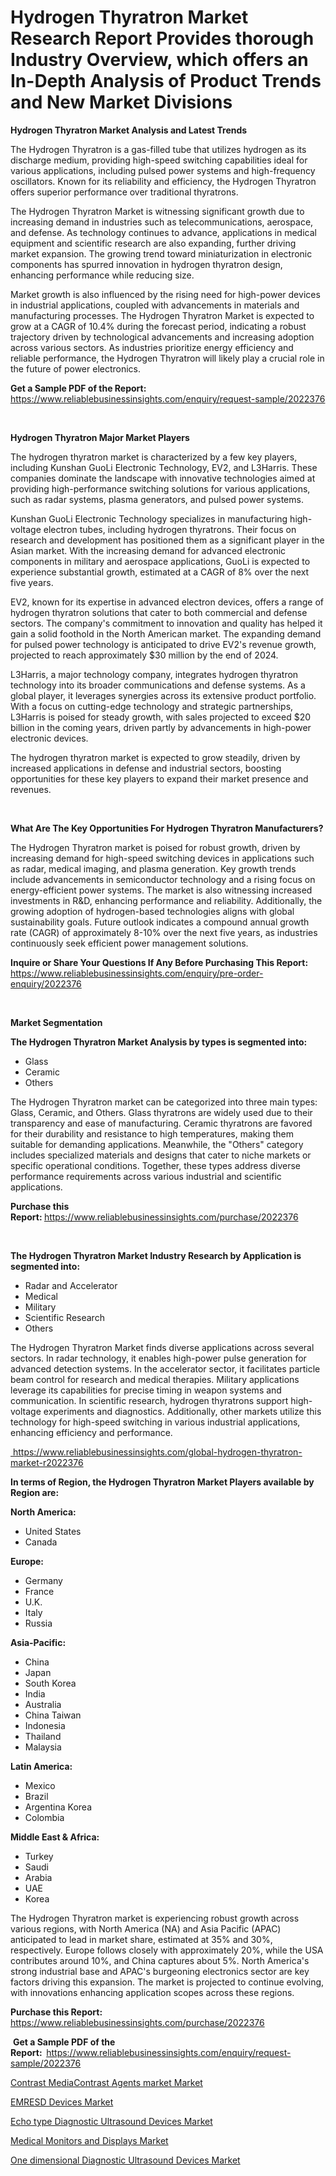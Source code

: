 <p><h1>Hydrogen Thyratron Market Research Report Provides thorough Industry Overview, which offers an In-Depth Analysis of Product Trends and New Market Divisions</h1></p><p><strong>Hydrogen Thyratron Market Analysis and Latest Trends</strong></p>
<p><p>The Hydrogen Thyratron is a gas-filled tube that utilizes hydrogen as its discharge medium, providing high-speed switching capabilities ideal for various applications, including pulsed power systems and high-frequency oscillators. Known for its reliability and efficiency, the Hydrogen Thyratron offers superior performance over traditional thyratrons.</p><p>The Hydrogen Thyratron Market is witnessing significant growth due to increasing demand in industries such as telecommunications, aerospace, and defense. As technology continues to advance, applications in medical equipment and scientific research are also expanding, further driving market expansion. The growing trend toward miniaturization in electronic components has spurred innovation in hydrogen thyratron design, enhancing performance while reducing size.</p><p>Market growth is also influenced by the rising need for high-power devices in industrial applications, coupled with advancements in materials and manufacturing processes. The Hydrogen Thyratron Market is expected to grow at a CAGR of 10.4% during the forecast period, indicating a robust trajectory driven by technological advancements and increasing adoption across various sectors. As industries prioritize energy efficiency and reliable performance, the Hydrogen Thyratron will likely play a crucial role in the future of power electronics.</p></p>
<p><strong>Get a Sample PDF of the Report:&nbsp;</strong> <a href="https://www.reliablebusinessinsights.com/enquiry/request-sample/2022376?utm_campaign=950&utm_medium=2&utm_source=Github&utm_content=ia&utm_term=29032025&utm_id=hydrogen-thyratron">https://www.reliablebusinessinsights.com/enquiry/request-sample/2022376</a></p>
<p>&nbsp;</p>
<p><strong>Hydrogen Thyratron Major Market Players</strong></p>
<p><p>The hydrogen thyratron market is characterized by a few key players, including Kunshan GuoLi Electronic Technology, EV2, and L3Harris. These companies dominate the landscape with innovative technologies aimed at providing high-performance switching solutions for various applications, such as radar systems, plasma generators, and pulsed power systems.</p><p>Kunshan GuoLi Electronic Technology specializes in manufacturing high-voltage electron tubes, including hydrogen thyratrons. Their focus on research and development has positioned them as a significant player in the Asian market. With the increasing demand for advanced electronic components in military and aerospace applications, GuoLi is expected to experience substantial growth, estimated at a CAGR of 8% over the next five years.</p><p>EV2, known for its expertise in advanced electron devices, offers a range of hydrogen thyratron solutions that cater to both commercial and defense sectors. The company's commitment to innovation and quality has helped it gain a solid foothold in the North American market. The expanding demand for pulsed power technology is anticipated to drive EV2's revenue growth, projected to reach approximately $30 million by the end of 2024.</p><p>L3Harris, a major technology company, integrates hydrogen thyratron technology into its broader communications and defense systems. As a global player, it leverages synergies across its extensive product portfolio. With a focus on cutting-edge technology and strategic partnerships, L3Harris is poised for steady growth, with sales projected to exceed $20 billion in the coming years, driven partly by advancements in high-power electronic devices.</p><p>The hydrogen thyratron market is expected to grow steadily, driven by increased applications in defense and industrial sectors, boosting opportunities for these key players to expand their market presence and revenues.</p></p>
<p>&nbsp;</p>
<p><strong>What Are The Key Opportunities For Hydrogen Thyratron Manufacturers?</strong></p>
<p><p>The Hydrogen Thyratron market is poised for robust growth, driven by increasing demand for high-speed switching devices in applications such as radar, medical imaging, and plasma generation. Key growth trends include advancements in semiconductor technology and a rising focus on energy-efficient power systems. The market is also witnessing increased investments in R&D, enhancing performance and reliability. Additionally, the growing adoption of hydrogen-based technologies aligns with global sustainability goals. Future outlook indicates a compound annual growth rate (CAGR) of approximately 8-10% over the next five years, as industries continuously seek efficient power management solutions.</p></p>
<p><strong>Inquire or Share Your Questions If Any Before Purchasing This Report:</strong> <a href="https://www.reliablebusinessinsights.com/enquiry/pre-order-enquiry/2022376?utm_campaign=950&utm_medium=2&utm_source=Github&utm_content=ia&utm_term=29032025&utm_id=hydrogen-thyratron">https://www.reliablebusinessinsights.com/enquiry/pre-order-enquiry/2022376</a></p>
<p>&nbsp;</p>
<p><strong>Market Segmentation</strong></p>
<p><strong>The Hydrogen Thyratron Market Analysis by types is segmented into:</strong></p>
<p><ul><li>Glass</li><li>Ceramic</li><li>Others</li></ul></p>
<p><p>The Hydrogen Thyratron market can be categorized into three main types: Glass, Ceramic, and Others. Glass thyratrons are widely used due to their transparency and ease of manufacturing. Ceramic thyratrons are favored for their durability and resistance to high temperatures, making them suitable for demanding applications. Meanwhile, the "Others" category includes specialized materials and designs that cater to niche markets or specific operational conditions. Together, these types address diverse performance requirements across various industrial and scientific applications.</p></p>
<p><strong>Purchase this Report:&nbsp;</strong><a href="https://www.reliablebusinessinsights.com/purchase/2022376?utm_campaign=950&utm_medium=2&utm_source=Github&utm_content=ia&utm_term=29032025&utm_id=hydrogen-thyratron">https://www.reliablebusinessinsights.com/purchase/2022376</a></p>
<p>&nbsp;</p>
<p><strong>The Hydrogen Thyratron Market Industry Research by Application is segmented into:</strong></p>
<p><ul><li>Radar and Accelerator</li><li>Medical</li><li>Military</li><li>Scientific Research</li><li>Others</li></ul></p>
<p><p>The Hydrogen Thyratron Market finds diverse applications across several sectors. In radar technology, it enables high-power pulse generation for advanced detection systems. In the accelerator sector, it facilitates particle beam control for research and medical therapies. Military applications leverage its capabilities for precise timing in weapon systems and communication. In scientific research, hydrogen thyratrons support high-voltage experiments and diagnostics. Additionally, other markets utilize this technology for high-speed switching in various industrial applications, enhancing efficiency and performance.</p></p>
<p><a href="https://www.reliablebusinessinsights.com/global-hydrogen-thyratron-market-r2022376?utm_campaign=950&utm_medium=2&utm_source=Github&utm_content=ia&utm_term=29032025&utm_id=hydrogen-thyratron">&nbsp;https://www.reliablebusinessinsights.com/global-hydrogen-thyratron-market-r2022376</a></p>
<p><strong>In terms of Region, the Hydrogen Thyratron Market Players available by Region are:</strong></p>
<p>
    <p> <strong> North America: </strong>
        <ul>
            <li>United States</li>
            <li>Canada</li>
        </ul>
        </p> 
    <p> <strong> Europe: </strong>
        <ul>
            <li>Germany</li>
            <li>France</li>
            <li>U.K.</li>
            <li>Italy</li>
            <li>Russia</li>
        </ul>
        </p> 
    <p> <strong> Asia-Pacific: </strong>
        <ul>
            <li>China</li>
            <li>Japan</li>
            <li>South Korea</li>
            <li>India</li>
            <li>Australia</li>
            <li>China Taiwan</li>
            <li>Indonesia</li>
            <li>Thailand</li>
            <li>Malaysia</li>
        </ul>
        </p> 
    <p> <strong> Latin America: </strong>
        <ul>
            <li>Mexico</li>
            <li>Brazil</li>
            <li>Argentina Korea</li>
            <li>Colombia</li>
        </ul>
        </p> 
    <p> <strong> Middle East & Africa: </strong>
        <ul>
            <li>Turkey</li>
            <li>Saudi</li>
            <li>Arabia</li>
            <li>UAE</li>
            <li>Korea</li>
        </ul>
    </p>
    </p>
<p><p>The Hydrogen Thyratron market is experiencing robust growth across various regions, with North America (NA) and Asia Pacific (APAC) anticipated to lead in market share, estimated at 35% and 30%, respectively. Europe follows closely with approximately 20%, while the USA contributes around 10%, and China captures about 5%. North America's strong industrial base and APAC's burgeoning electronics sector are key factors driving this expansion. The market is projected to continue evolving, with innovations enhancing application scopes across these regions.</p></p>
<p><strong>Purchase this Report: </strong><a href="https://www.reliablebusinessinsights.com/purchase/2022376?utm_campaign=950&utm_medium=2&utm_source=Github&utm_content=ia&utm_term=29032025&utm_id=hydrogen-thyratron">https://www.reliablebusinessinsights.com/purchase/2022376</a></p>
<p>&nbsp;<strong>Get a Sample PDF of the Report:&nbsp;&nbsp;</strong><a href="https://www.reliablebusinessinsights.com/enquiry/request-sample/2022376?utm_campaign=950&utm_medium=2&utm_source=Github&utm_content=ia&utm_term=29032025&utm_id=hydrogen-thyratron">https://www.reliablebusinessinsights.com/enquiry/request-sample/2022376</a></p>
<p><strong></strong></p>
<p><p><a href="https://github.com/motanafraxer/Market-Research-Report-List-1/blob/main/contrast-mediacontrast-agents-market-market.md?utm_campaign=950&utm_medium=2&utm_source=Github&utm_content=ia&utm_term=29032025&utm_id=hydrogen-thyratron">Contrast MediaContrast Agents market Market</a></p><p><a href="https://github.com/noppbebawy/Market-Research-Report-List-1/blob/main/emresd-devices-market.md?utm_campaign=950&utm_medium=2&utm_source=Github&utm_content=ia&utm_term=29032025&utm_id=hydrogen-thyratron">EMRESD Devices Market</a></p><p><a href="https://github.com/stohllaackdw/Market-Research-Report-List-1/blob/main/echo-type-diagnostic-ultrasound-devices-market.md?utm_campaign=950&utm_medium=2&utm_source=Github&utm_content=ia&utm_term=29032025&utm_id=hydrogen-thyratron">Echo type Diagnostic Ultrasound Devices Market</a></p><p><a href="https://github.com/bramsklizas/Market-Research-Report-List-1/blob/main/medical-monitors-and-displays-market.md?utm_campaign=950&utm_medium=2&utm_source=Github&utm_content=ia&utm_term=29032025&utm_id=hydrogen-thyratron">Medical Monitors and Displays Market</a></p><p><a href="https://github.com/fabinbuddygc/Market-Research-Report-List-1/blob/main/one-dimensional-diagnostic-ultrasound-devices-market.md?utm_campaign=950&utm_medium=2&utm_source=Github&utm_content=ia&utm_term=29032025&utm_id=hydrogen-thyratron">One dimensional Diagnostic Ultrasound Devices Market</a></p></p>
